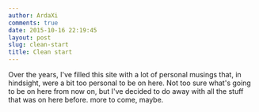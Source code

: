 ```yaml
---
author: ArdaXi
comments: true
date: 2015-10-16 22:19:45
layout: post
slug: clean-start
title: Clean start
---
```


Over the years, I've filled this site with a lot of personal musings that, in hindsight, were a bit too personal to be on here. Not too sure what's going to be on here from now on, but I've decided to do away with all the stuff that was on here before. more to come, maybe.
